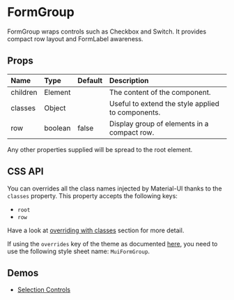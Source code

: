 <!--- This documentation is automatically generated, do not try to edit it. -->

# FormGroup

FormGroup wraps controls such as Checkbox and Switch.
It provides compact row layout and FormLabel awareness.

## Props
| Name | Type | Default | Description |
|:-----|:-----|:--------|:------------|
| children | Element |  | The content of the component. |
| classes | Object |  | Useful to extend the style applied to components. |
| row | boolean | false | Display group of elements in a compact row. |

Any other properties supplied will be spread to the root element.

## CSS API

You can overrides all the class names injected by Material-UI thanks to the `classes` property.
This property accepts the following keys:
- `root`
- `row`

Have a look at [overriding with classes](/customization/overrides#overriding-with-classes)
section for more detail.

If using the `overrides` key of the theme as documented
[here](/customization/themes#customizing-all-instances-of-a-component-type),
you need to use the following style sheet name: `MuiFormGroup`.

## Demos

- [Selection Controls](/demos/selection-controls)

